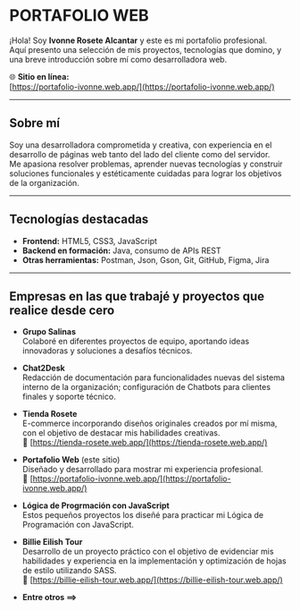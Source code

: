# PORTAFOLIO WEB 

¡Hola! Soy **Ivonne Rosete Alcantar** y este es mi portafolio profesional.  
Aquí presento una selección de mis proyectos, tecnologías que domino, y una breve introducción sobre mí como desarrolladora web.

🌐 **Sitio en línea:**  
[https://portafolio-ivonne.web.app/](https://portafolio-ivonne.web.app/)

---

## Sobre mí

Soy una desarrolladora comprometida y creativa, con experiencia en el desarrollo de páginas web tanto del lado del cliente como del servidor.  
Me apasiona resolver problemas, aprender nuevas tecnologías y construir soluciones funcionales y estéticamente cuidadas para lograr los objetivos de la organización.

---

## Tecnologías destacadas

- **Frontend:** HTML5, CSS3, JavaScript  
- **Backend en formación:** Java, consumo de APIs REST  
- **Otras herramientas:** Postman, Json, Gson, Git, GitHub, Figma, Jira

---

## Empresas en las que trabajé y proyectos que realice desde cero

- **Grupo Salinas**  
  Colaboré en diferentes proyectos de equipo, aportando ideas innovadoras y soluciones a desafíos técnicos. 

- **Chat2Desk**  
  Redacción de documentación para funcionalidades nuevas del sistema interno de la organización; configuración de Chatbots para clientes finales y soporte técnico. 

- **Tienda Rosete**  
  E-commerce incorporando diseños originales creados por mí misma, con el objetivo de destacar mis habilidades creativas.  
  🔗 [https://tienda-rosete.web.app/](https://tienda-rosete.web.app/)

- **Portafolio Web** (este sitio)  
  Diseñado y desarrollado para mostrar mi experiencia profesional.  
  🔗 [https://portafolio-ivonne.web.app/](https://portafolio-ivonne.web.app/)

- **Lógica de Progrmación con JavaScript**  
  Estos pequeños proyectos los diseñé para practicar mi Lógica de Programación con JavaScript.  
  
- **Billie Eilish Tour**  
  Desarrollo de un proyecto práctico con el objetivo de evidenciar mis habilidades y experiencia en la implementación y optimización de hojas de estilo utilizando SASS.  
  🔗 [https://billie-eilish-tour.web.app/](https://billie-eilish-tour.web.app/)

- **Entre otros ==>** 

